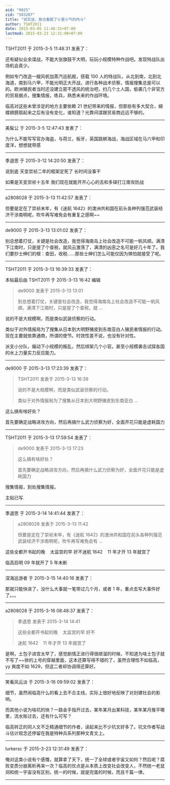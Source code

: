 ```yaml
---
aid: "9025"
zid: "583287"
title: "说实话，我也看腻了小里小气的内斗"
author: TSHT2011
date: 2015-03-05 11:48:31+07:00
lastmod: 2015-03-23 12:31:00+07:00
---
```


TSHT2011 于 2015-3-5 11:48:31 发表了：

还有疑似业余谍战，不能大张旗鼓干大明，玩玩小规模特种作战吧。发现特战队出场机会真少。

例如专门改造一艘风帆加蒸汽巡航舰，搭载 100 人的特战队，从北到南，北到北海道，南到马六甲，不能光明正大开战，进行各种战术侦察，情报搜集总是可以的。欧洲殖民者当时还没建立密不透风的统治吧，扫几个土人国，偷袭几个非官方的贸易据点，搜集情报，练兵，熟悉未来的作战环境。

临高对这些未曾涉足的地方主要依赖 21 世纪带来的情报，但那些有多大契合，蝴蝶翅膀扇起来之后有没有变化，谁知道？光靠间谍跟贸易商远远不够的。

---

美髯公 于 2015-3-5 12:47:43 发表了：

为什么不能写写官办海盗，与荷兰，板牙，英国跳梆海战，海战区域在马六甲和印度洋，想想就带感

---

季退思 于 2015-3-12 14:20:50 发表了：

说到底 天变崇祯二年的框架定死了 长时间没事干

如果是天变崇祯十五年 我们现在就能开开心心的去和多铎打江南攻防战

---

a2808028 于 2015-3-13 11:42:57 发表了：

但要是定在了崇祯末年，有《迷航 1642》的澳洲共和国在前头各种列强范武装经济干涉南明呢，吹牛再写难免会有重复之感啊~~

---

de9000 于 2015-3-13 13:01:02 发表了：

别总想着打仗，关键是社会改造，我觉得海南岛上社会改造不可能一帆风顺。满清下江南时，只是提了个查税，就风云激荡了，满清的凶恶之名可是好几十年了。我们要抄士绅们的根：查田，收税……那些士绅们怎么可能仅因为惧怕就接受了呢。

---

TSHT2011 于 2015-3-13 16:39:33 发表了：

本帖最后由 TSHT2011 于 2015-3-13 16:42 编辑

> de9000 发表于 2015-3-13 13:01
>
> 别总想着打仗，关键是社会改造，我觉得海南岛上社会改造不可能一帆风顺。满清下江南时，只是提了个查税，就 ...

说的不是大规模啊，而是类似武装侦察的行动。

类似于对外情报局为了搜集从日本到大明野猪皮到东南亚白人殖民者情报的行动。现在主要就依靠通商，所谓的使节。时效性差不说，也没有针对性。

派支小分队，煽动下小规模的叛乱，然后绑架几个小官。甚至小规模袭击试探各国的水上力量实力反应能力。

---

de9000 于 2015-3-13 17:23:39 发表了：

> TSHT2011 发表于 2015-3-13 16:39
>
> 说的不是大规模啊，而是类似武装侦察的行动。
>
> 类似于对外情报局为了搜集从日本到大明野猪皮到东南亚白 ...

这么搞有啥好处？

首先要确定战略进攻方向，然后再搞什么武力侦察为好，全面开花只能是虚耗国力

---

TSHT2011 于 2015-3-13 17:59:54 发表了：

> de9000 发表于 2015-3-13 17:23
>
> 这么搞有啥好处？
>
> 首先要确定战略进攻方向，然后再搞什么武力侦察为好，全面开花只能是虚耗国力

搜集情报，到处搜集情报。

主贴已写.

---

季退思 于 2015-3-14 14:41:44 发表了：

> a2808028 发表于 2015-3-13 11:42
>
> 但要是定在了崇祯末年，有《迷航 1642》的澳洲共和国在前头各种列强范武装经济干涉南明呢，吹牛再写难免会有 ...

这些全都开书起的晚    太监宫的早 好不迷航 1642    11 年才开 13 年就宫了

临高启明 09 年就开了 5 年未断

---

深海巡游者 于 2015-3-15 14:40:16 发表了：

那就只能快进了，没什么大事就一笔带过几个月，或者 1 年，重点去写大事件好了。。。

---

a2808028 于 2015-3-16 08:48:37 发表了：

> 季退思 发表于 2015-3-14 14:41
>
> 这些全都开书起的晚    太监宫的早 好不
>
> 迷航 1642    11 年才开 13 年就宫了

是啊，土包子进宫太早了，感觉剧情正进行得很顺溜的时候，不知道为啥土包子就不写了~~排的上号的穿越里面，这本还算写得不错的了，虽然合理性不如临高，yy 爽度不如 1629，但这二者却协调得还算好。

---

笑看风云淡 于 2015-3-16 09:59:02 发表了：

细节，虽然闹临高什么的看上去不合主线，实际上很好地反映了对封建社会的影响。

而其他小说为啥坑的快？一路金手指开过去，某年某月出某科技，某年某月推平哪里，流水账过去，还有什么可写？

临高转正的同人文不乏精通细节的作者，读起来比不少坑文好多了。坑文作者写战斗估计观念还停留在我是特种兵系列那种文青文上。

---

lurkersc 于 2015-3-23 12:31:49 发表了：

俺对这类小说有个感慨，就算拿了天下，统一了全球或者宇宙又如何？然后呢？腐败变质分崩离析再来一次？临高的优点是从本质上改变社会改变人，不然统一老鼠洞和统一宇宙没有区别，统一的时候，就是完蛋的时候，而且千篇一律。

---
